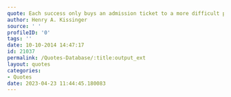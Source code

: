 ```yaml
---
quote: Each success only buys an admission ticket to a more difficult problem.
author: Henry A. Kissinger
source: ' '
profileID: '0'
tags: ''
date: 10-10-2014 14:47:17
id: 21037
permalink: /Quotes-Database/:title:output_ext
layout: quotes
categories:
- Quotes
date: 2023-04-23 11:44:45.180083
---
```

